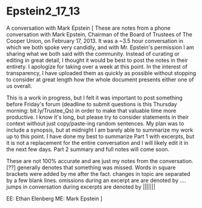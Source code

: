 Epstein2_17_13
==============

A conversation with Mark Epstein
[
These are notes from a phone conversation with Mark Epstein, Chairman of the Board of Trustees of The Cooper Union, on February 17, 2013. It was a ~3.5 hour conversation in which we both spoke very candidly, and with Mr. Epstein's permission I am sharing what we both said with the community. Instead of curating or editing in great detail, I thought it would be best to post the notes in their entirety. I apologize for taking over a week at this point. In the interest of transparency, I have uploaded them as quickly as possible without stopping to consider at great length how the whole document presents either one of us overall. 

This is a work in progress, but I felt it was important to post something before Friday's forum (deadline to submit questions is this Thursday morning: bit.ly/Trustee_Qs) in order to make that valuable time more productive. I know it's long, but please try to consider statements in their context without just copy/paste-ing random sentences. My plan was to include a synopsis, but at midnight I am barely able to summarize my work up to this point. I have done my best to summarize Part 1 with excerpts, but it is not a replacement for the entire conversation and I will likely edit it in the next few days. Part 2 summary and full notes will come soon.

These are not 100% accurate and are just my notes from the conversation. [??] generally denotes that something was missed. Words in square brackets were added by me after the fact. changes in topic are separated by a few blank lines. omissions during an excerpt are are denoted by .... jumps in conversation during excerpts are denoted by ||||||| 

EE: Ethan Elenberg
ME: Mark Epstein 
]


